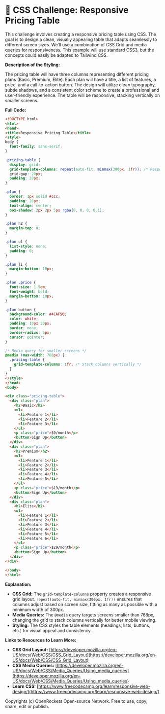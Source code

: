# 🐞 CSS Challenge:  Responsive Pricing Table


This challenge involves creating a responsive pricing table using CSS.  The goal is to design a clean, visually appealing table that adapts seamlessly to different screen sizes. We'll use a combination of CSS Grid and media queries for responsiveness.  This example will use standard CSS3, but the concepts could easily be adapted to Tailwind CSS.


**Description of the Styling:**

The pricing table will have three columns representing different pricing plans (Basic, Premium, Elite). Each plan will have a title, a list of features, a price, and a call-to-action button. The design will utilize clean typography, subtle shadows, and a consistent color scheme to create a professional and user-friendly experience.  The table will be responsive, stacking vertically on smaller screens.

**Full Code:**

```html
<!DOCTYPE html>
<html>
<head>
<title>Responsive Pricing Table</title>
<style>
body {
  font-family: sans-serif;
}

.pricing-table {
  display: grid;
  grid-template-columns: repeat(auto-fit, minmax(300px, 1fr)); /* Responsive columns */
  grid-gap: 20px;
  padding: 20px;
}

.plan {
  border: 1px solid #ccc;
  padding: 20px;
  text-align: center;
  box-shadow: 2px 2px 5px rgba(0, 0, 0, 0.1);
}

.plan h2 {
  margin-top: 0;
}

.plan ul {
  list-style: none;
  padding: 0;
}

.plan li {
  margin-bottom: 10px;
}

.plan .price {
  font-size: 1.5em;
  font-weight: bold;
  margin-bottom: 10px;
}

.plan button {
  background-color: #4CAF50;
  color: white;
  padding: 10px 20px;
  border: none;
  border-radius: 5px;
  cursor: pointer;
}

/* Media query for smaller screens */
@media (max-width: 768px) {
  .pricing-table {
    grid-template-columns: 1fr; /* Stack columns vertically */
  }
}
</style>
</head>
<body>

<div class="pricing-table">
  <div class="plan">
    <h2>Basic</h2>
    <ul>
      <li>Feature 1</li>
      <li>Feature 2</li>
      <li>Feature 3</li>
    </ul>
    <p class="price">$9/month</p>
    <button>Sign Up</button>
  </div>
  <div class="plan">
    <h2>Premium</h2>
    <ul>
      <li>Feature 1</li>
      <li>Feature 2</li>
      <li>Feature 3</li>
      <li>Feature 4</li>
      <li>Feature 5</li>
    </ul>
    <p class="price">$19/month</p>
    <button>Sign Up</button>
  </div>
  <div class="plan">
    <h2>Elite</h2>
    <ul>
      <li>Feature 1</li>
      <li>Feature 2</li>
      <li>Feature 3</li>
      <li>Feature 4</li>
      <li>Feature 5</li>
      <li>Feature 6</li>
    </ul>
    <p class="price">$29/month</p>
    <button>Sign Up</button>
  </div>
</div>

</body>
</html>
```

**Explanation:**

* **CSS Grid:**  The `grid-template-columns` property creates a responsive grid layout. `repeat(auto-fit, minmax(300px, 1fr))` ensures that columns adjust based on screen size, fitting as many as possible with a minimum width of 300px.
* **Media Queries:** The `@media` query targets screens smaller than 768px, changing the grid to stack columns vertically for better mobile viewing.
* **Styling:**  The CSS styles the table elements (headings, lists, buttons, etc.) for visual appeal and consistency.


**Links to Resources to Learn More:**

* **CSS Grid Layout:** [https://developer.mozilla.org/en-US/docs/Web/CSS/CSS_Grid_Layout](https://developer.mozilla.org/en-US/docs/Web/CSS/CSS_Grid_Layout)
* **CSS Media Queries:** [https://developer.mozilla.org/en-US/docs/Web/CSS/Media_Queries/Using_media_queries](https://developer.mozilla.org/en-US/docs/Web/CSS/Media_Queries/Using_media_queries)
* **Learn CSS:** [https://www.freecodecamp.org/learn/responsive-web-design/](https://www.freecodecamp.org/learn/responsive-web-design/)


Copyrights (c) OpenRockets Open-source Network. Free to use, copy, share, edit or publish.

